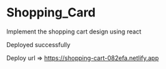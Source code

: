 # Shopping_Card

Implement the shopping cart design using react

Deployed successfully

Deploy url => https://shopping-cart-082efa.netlify.app
